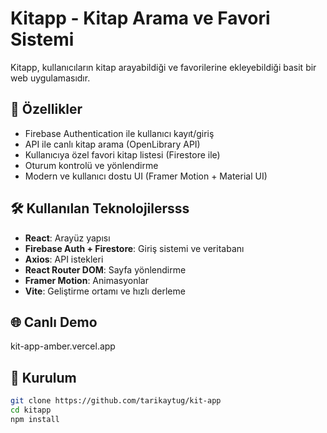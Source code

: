 # Kitapp - Kitap Arama ve Favori Sistemi

Kitapp, kullanıcıların kitap arayabildiği ve favorilerine ekleyebildiği basit bir web uygulamasıdır.

## 🚀 Özellikler

- Firebase Authentication ile kullanıcı kayıt/giriş
- API ile canlı kitap arama (OpenLibrary API)
- Kullanıcıya özel favori kitap listesi (Firestore ile)
- Oturum kontrolü ve yönlendirme
- Modern ve kullanıcı dostu UI (Framer Motion +  Material UI)

## 🛠️ Kullanılan Teknolojilersss

- **React**: Arayüz yapısı
- **Firebase Auth + Firestore**: Giriş sistemi ve veritabanı
- **Axios**: API istekleri
- **React Router DOM**: Sayfa yönlendirme
- **Framer Motion**: Animasyonlar
- **Vite**: Geliştirme ortamı ve hızlı derleme


## 🌐 Canlı Demo
kit-app-amber.vercel.app


## 🔧 Kurulum

```bash
git clone https://github.com/tarikaytug/kit-app
cd kitapp
npm install 



